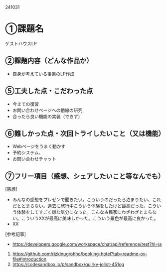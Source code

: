 241031
# ①課題名
ゲストハウスLP

## ②課題内容（どんな作品か）
- 自身が考えている事業のLP作成

## ⑤工夫した点・こだわった点
- 今までの復習
- お問い合わせページへの動線の研究
- 合ったら良い機能の実装（できず）

## ⑥難しかった点・次回トライしたいこと（又は機能）
- Webページをうまく動かす
- 予約システム、
- お問い合わせチャット

## ⑦フリー項目（感想、シェアしたいこと等なんでも）
[感想]
- みんなの感想をプレゼンで聞きたい。こういうのだったら泊まりたい、これだととまらない。過去に旅行中こういう体験をしたけど最高だった。こういう体験をしてすごく嫌な気分になった。こんな古民家にわざわざとまらない。こういうXXが最高に美味しかった。こういう景色が最高に良かった。
- XX

[参考記事]
- https://developers.google.com/workspace/chat/api/reference/rest?hl=ja
1. https://github.com/rizkinugrohho/booking-hotel?tab=readme-ov-file#introduction
2. https://codesandbox.io/p/sandbox/quirky-joliot-451og
